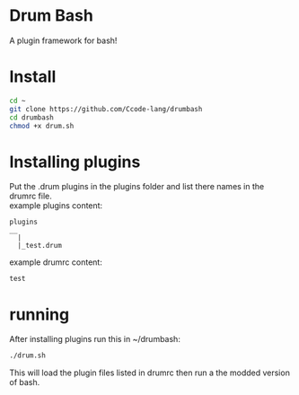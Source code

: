 # Drum Bash
A plugin framework for bash!
# Install
```bash
cd ~
git clone https://github.com/Ccode-lang/drumbash
cd drumbash
chmod +x drum.sh
```
# Installing plugins
Put the .drum plugins in the plugins folder and list there names in the drumrc file.  
example plugins content:
```
plugins
__
  |
  |_test.drum
```
example drumrc content:
```
test
```
# running
After installing plugins run this in ~/drumbash:
```bash
./drum.sh
```
This will load the plugin files listed in drumrc then run a the modded version of bash.
